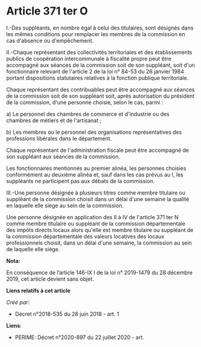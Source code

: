 # Article 371 ter O

I.-Des suppléants, en nombre égal à celui des titulaires, sont désignés dans les mêmes conditions pour remplacer les membres
de la commission en cas d'absence ou d'empêchement.

II.-Chaque représentant des collectivités territoriales et des établissements publics de coopération intercommunale à
fiscalité propre peut être accompagné aux séances de la commission soit de son suppléant, soit d'un fonctionnaire relevant de
l'article 2 de la loi n° 84-53 du 26 janvier 1984 portant dispositions statutaires relatives à la fonction publique
territoriale.

Chaque représentant des contribuables peut être accompagné aux séances de la commission soit de son suppléant soit, après
autorisation du président de la commission, d'une personne choisie, selon le cas, parmi :

a) Le personnel des chambres de commerce et d'industrie ou des chambres de métiers et de l'artisanat ;

b) Les membres ou le personnel des organisations représentatives des professions libérales dans le département.

Chaque représentant de l'administration fiscale peut être accompagné de son suppléant aux séances de la commission.

Les fonctionnaires mentionnés au premier alinéa, les personnes choisies conformément au deuxième alinéa et, sauf dans les cas
prévus au I, les suppléants ne participent pas aux débats de la commission.

III.-Une personne désignée à plusieurs titres comme membre titulaire ou suppléant de la commission choisit dans un délai
d'une semaine la qualité en laquelle elle siège au sein de la commission.

Une personne désignée en application des II à IV de l'article 371 ter N comme membre titulaire ou suppléant de la commission
départementale des impôts directs locaux alors qu'elle est membre titulaire ou suppléant de la commission départementale des
valeurs locatives des locaux professionnels choisit, dans un délai d'une semaine, la commission au sein de laquelle elle
siège.

**Nota:**

En conséquence de l’article 146-IX I de la loi n° 2019-1479 du 28 décembre 2019, cet article devient sans objet.

**Liens relatifs à cet article**

_Créé par_:

  - Décret n°2018-535 du 28 juin 2018 - art. 1

**Liens**:

  - PERIME: Décret n°2020-897 du 22 juillet 2020 - art.
